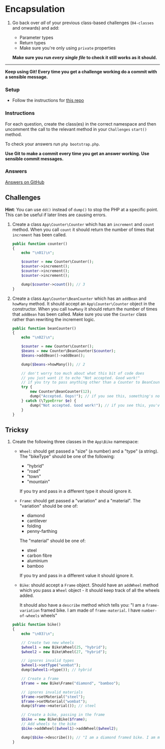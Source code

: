 # Encapsulation

1) Go back over *all* of your previous class-based challenges (`04-classes` and onwards) and add:

    - Parameter types
    - Return types
    - Make sure you're only using `private` properties

    **Make sure you run *every single file* to check it still works as it should.**

---


**Keep using Git! Every time you get a challenge working do a commit with a sensible message.**


### Setup

- Follow the instructions for [this repo](https://github.com/develop-me/bootcamp--week-06--encapsulation-base)

### Instructions

For each question, create the class(es) in the correct namespace and then uncomment the call to the relevant method in your `Challenges` `start()` method.

To check your answers run `php bootstrap.php`.

**Use Git to make a commit every time you get an answer working. Use sensible commit messages.**

### Answers

[Answers on GitHub](https://github.com/develop-me/bootcamp--week-06--php/blob/master/challenges/07-encapsulation/answers)

## Challenges

**Hint**: You can use `dd()` instead of `dump()` to stop the PHP at a specific point. This can be useful if later lines are causing errors.


1) Create a class `App\Counter\Counter` which has an `increment` and `count` method. When you call `count` it should return the number of times that `increment` has been called.

    ```php
    public function counter()
    {
        echo "\n01)\n";

        $counter = new Counter\Counter();
        $counter->increment();
        $counter->increment();
        $counter->increment();

        dump($counter->count()); // 3
    }
    ```

1) Create a class `App\Counter\BeanCounter` which has an `addBean` and `howMany` method. It should accept an `App\Counter\Counter` object in the constructor. When you call `howMany` it should return the number of times that `addBean` has been called. Make sure you use the `Counter` class rather than rewriting the increment logic.

    ```php
    public function beanCounter()
    {
        echo "\n02)\n";

        $counter = new Counter\Counter();
        $beans = new Counter\BeanCounter($counter);
        $beans->addBean()->addBean();

        dump($beans->howMany()); // 2

        // don't worry too much about what this bit of code does
        // you just want it to echo "Not accepted. Good work!"
        // if you try to pass anything other than a Counter to BeanCounter
        try {
            new Counter\BeanCounter(12);
            dump("Accepted. Oops!"); // if you see this, something's not right
        } catch (\TypeError $e) {
            dump("Not accepted. Good work!"); // if you see this, you've done it right
        }
    }
    ```


## Tricksy

1) Create the following three classes in the `App\Bike` namespace:

    - `Wheel`: should get passed a "size" (a number) and a "type" (a string). The "bikeType" should be one of the following:

        - "hybrid"
        - "road"
        - "town"
        - "mountain"

        If you try and pass in a different type it should ignore it.

    - `Frame`: should get passed a "variation" and a "material". The "variation" should be one of:

        - diamond
        - cantilever
        - folding
        - penny-farthing

        The "material" should be one of:

        - steel
        - carbon fibre
        - aluminium
        - bamboo

        If you try and pass in a different value it should ignore it.

    - `Bike`: should accept a `Frame` object. Should have an `addWheel` method which you pass a `Wheel` object - it should keep track of all the wheels added.

        It should also have a `describe` method which tells you: "I am a `frame-variation` framed bike. I am made of `frame-material`. I have `number-of-wheels` wheels"


    ```php
    public function bike()
    {
        echo "\n03)\n";

        // Create two new wheels
        $wheel1 = new Bike\Wheel(25, "hybrid");
        $wheel2 = new Bike\Wheel(27, "hybrid");

        // ignores invalid types
        $wheel1->setType("wombat");
        dump($wheel1->type()); // hybrid

        // Create a frame
        $frame = new Bike\Frame("diamond", "bamboo");

        // ignores invalid materials
        $frame->setMaterial("steel");
        $frame->setMaterial("wombat");
        dump($frame->material()); // steel

        // Create a bike, passing in the frame
        $bike = new Bike\Bike($frame);
        // Add wheels to the bike
        $bike->addWheel($wheel1)->addWheel($wheel2);

        dump($bike->describe()); // "I am a diamond framed bike. I am made of steel. I have 2 wheels"
    }
    ```
